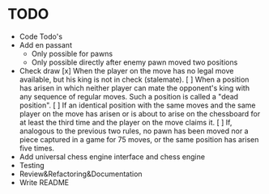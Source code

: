 # TODO

* Code Todo's
* Add en passant
    * Only possible for pawns
    * Only possible directly after enemy pawn moved two positions
* Check draw
    [x] When the player on the move has no legal move available, but his king is not in check (stalemate).
    [ ] When a position has arisen in which neither player can mate the opponent's king with any sequence of regular moves. Such a position is called a "dead position".
    [ ] If an identical position with the same moves and the same player on the move has arisen or is about to arise on the chessboard for at least the third time and the player on the move claims it.
    [ ] If, analogous to the previous two rules, no pawn has been moved nor a piece captured in a game for 75 moves, or the same position has arisen five times.
* Add universal chess engine interface and chess engine
* Testing
* Review&Refactoring&Documentation
* Write README
